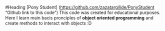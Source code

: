 #Heading [Pony Student] (https://github.com/zazatargilide/PonyStudent
 “Github link to this code”)
This code was created for educational purposes.
Here I learn main bacis pronciples of **object oriented programming** and create methods to interact with objects :D
